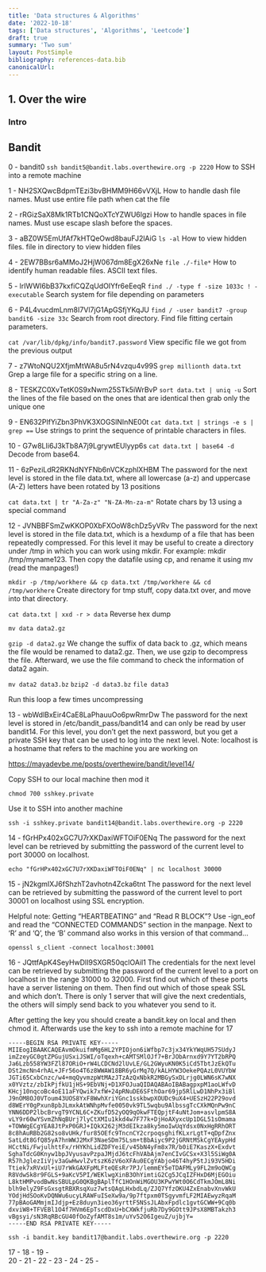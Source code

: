 ```yaml
---
title: 'Data structures & Algorithms'
date: '2022-10-18'
tags: ['Data structures', 'Algorithms', 'Leetcode']
draft: true
summary: 'Two sum'
layout: PostSimple
bibliography: references-data.bib
canonicalUrl:
---
```


## 1. Over the wire

### Intro

## Bandit

0 - bandit0
`ssh bandit5@bandit.labs.overthewire.org -p 2220`
How to SSH into a remote machine

1 - NH2SXQwcBdpmTEzi3bvBHMM9H66vVXjL
How to handle dash file names.
Must use entire file path when cat the file

2 - rRGizSaX8Mk1RTb1CNQoXTcYZWU6lgzi
How to handle spaces in file names.
Must use escape slash before the spaces.

3 - aBZ0W5EmUfAf7kHTQeOwd8bauFJ2lAiG
`ls -al`
How to view hidden files. file in directory to view hidden files

4 - 2EW7BBsr6aMMoJ2HjW067dm8EgX26xNe
`file ./-file*`
How to identify human readable files. ASCII text files.

5 - lrIWWI6bB37kxfiCQZqUdOIYfr6eEeqR
`find ./ -type f -size 1033c ! -executable`
Search system for file depending on parameters

6 - P4L4vucdmLnm8I7Vl7jG1ApGSfjYKqJU
`find / -user bandit7 -group bandit6 -size 33c`
Search from root directory. Find file fitting certain parameters.

`cat /var/lib/dpkg/info/bandit7.password`
View specific file we got from the previous output

7 - z7WtoNQU2XfjmMtWA8u5rN4vzqu4v99S
`grep millionth data.txt`
Grep a large file for a specific string on a line.

8 - TESKZC0XvTetK0S9xNwm25STk5iWrBvP
`sort data.txt | uniq -u`
Sort the lines of the file based on the ones that are identical then grab only the unique one

9 - EN632PlfYiZbn3PhVK3XOGSlNInNE00t
`cat data.txt | strings -e s | grep ==`
Use strings to print the sequence of printable characters in files.

10 - G7w8LIi6J3kTb8A7j9LgrywtEUlyyp6s
`cat data.txt | base64 -d`
Decode from base64.

11 - 6zPeziLdR2RKNdNYFNb6nVCKzphlXHBM
The password for the next level is stored in the file data.txt, where all lowercase (a-z) and uppercase (A-Z) letters have been rotated by 13 positions

`cat data.txt | tr "A-Za-z" "N-ZA-Mn-za-m"`
Rotate chars by 13 using a special command

12 - JVNBBFSmZwKKOP0XbFXOoW8chDz5yVRv
The password for the next level is stored in the file data.txt, which is a hexdump of a file that has been repeatedly compressed. For this level it may be useful to create a directory under /tmp in which you can work using mkdir. For example: mkdir /tmp/myname123. Then copy the datafile using cp, and rename it using mv (read the manpages!)

`mkdir -p /tmp/workhere && cp data.txt /tmp/workhere && cd /tmp/workhere`
Create directory for tmp stuff, copy data.txt over, and move into that directory.

`cat data.txt | xxd -r > data`
Reverse hex dump

`mv data data2.gz`

`gzip -d data2.gz`
We change the suffix of data back to .gz, which means the file would be renamed to data2.gz. Then, we use gzip to decompress the file. Afterward, we use the file command to check the information of data2 again.

`mv data2 data3.bz`
`bzip2 -d data3.bz`
`file data3`

Run this loop a few times uncompressing

13 - wbWdlBxEir4CaE8LaPhauuOo6pwRmrDw
The password for the next level is stored in /etc/bandit_pass/bandit14 and can only be read by user bandit14. For this level, you don’t get the next password, but you get a private SSH key that can be used to log into the next level. Note: localhost is a hostname that refers to the machine you are working on

https://mayadevbe.me/posts/overthewire/bandit/level14/

Copy SSH to our local machine then mod it

`chmod 700 sshkey.private`

Use it to SSH into another machine

`ssh -i sshkey.private bandit14@bandit.labs.overthewire.org -p 2220`

14 - fGrHPx402xGC7U7rXKDaxiWFTOiF0ENq
The password for the next level can be retrieved by submitting the password of the current level to port 30000 on localhost.

`echo "fGrHPx402xGC7U7rXKDaxiWFTOiF0ENq" | nc localhost 30000`

15 - jN2kgmIXJ6fShzhT2avhotn4Zcka6tnt
The password for the next level can be retrieved by submitting the password of the current level to port 30001 on localhost using SSL encryption.

Helpful note: Getting “HEARTBEATING” and “Read R BLOCK”? Use -ign_eof and read the “CONNECTED COMMANDS” section in the manpage. Next to ‘R’ and ‘Q’, the ‘B’ command also works in this version of that command…

`openssl s_client -connect localhost:30001`

16 - JQttfApK4SeyHwDlI9SXGR50qclOAil1
The credentials for the next level can be retrieved by submitting the password of the current level to a port on localhost in the range 31000 to 32000. First find out which of these ports have a server listening on them. Then find out which of those speak SSL and which don’t. There is only 1 server that will give the next credentials, the others will simply send back to you whatever you send to it.

After getting the key you should create a bandit.key on local and then chmod it. Afterwards use the key to ssh into a remote machine for 17

```
-----BEGIN RSA PRIVATE KEY-----
MIIEogIBAAKCAQEAvmOkuifmMg6HL2YPIOjon6iWfbp7c3jx34YkYWqUH57SUdyJ
imZzeyGC0gtZPGujUSxiJSWI/oTqexh+cAMTSMlOJf7+BrJObArnxd9Y7YT2bRPQ
Ja6Lzb558YW3FZl87ORiO+rW4LCDCNd2lUvLE/GL2GWyuKN0K5iCd5TbtJzEkQTu
DSt2mcNn4rhAL+JFr56o4T6z8WWAW18BR6yGrMq7Q/kALHYW3OekePQAzL0VUYbW
JGTi65CxbCnzc/w4+mqQyvmzpWtMAzJTzAzQxNbkR2MBGySxDLrjg0LWN6sK7wNX
x0YVztz/zbIkPjfkU1jHS+9EbVNj+D1XFOJuaQIDAQABAoIBABagpxpM1aoLWfvD
KHcj10nqcoBc4oE11aFYQwik7xfW+24pRNuDE6SFthOar69jp5RlLwD1NhPx3iBl
J9nOM8OJ0VToum43UOS8YxF8WwhXriYGnc1sskbwpXOUDc9uX4+UESzH22P29ovd
d8WErY0gPxun8pbJLmxkAtWNhpMvfe0050vk9TL5wqbu9AlbssgTcCXkMQnPw9nC
YNN6DDP2lbcBrvgT9YCNL6C+ZKufD52yOQ9qOkwFTEQpjtF4uNtJom+asvlpmS8A
vLY9r60wYSvmZhNqBUrj7lyCtXMIu1kkd4w7F77k+DjHoAXyxcUp1DGL51sOmama
+TOWWgECgYEA8JtPxP0GRJ+IQkX262jM3dEIkza8ky5moIwUqYdsx0NxHgRRhORT
8c8hAuRBb2G82so8vUHk/fur85OEfc9TncnCY2crpoqsghifKLxrLgtT+qDpfZnx
SatLdt8GfQ85yA7hnWWJ2MxF3NaeSDm75Lsm+tBbAiyc9P2jGRNtMSkCgYEAypHd
HCctNi/FwjulhttFx/rHYKhLidZDFYeiE/v45bN4yFm8x7R/b0iE7KaszX+Exdvt
SghaTdcG0Knyw1bpJVyusavPzpaJMjdJ6tcFhVAbAjm7enCIvGCSx+X3l5SiWg0A
R57hJglezIiVjv3aGwHwvlZvtszK6zV6oXFAu0ECgYAbjo46T4hyP5tJi93V5HDi
Ttiek7xRVxUl+iU7rWkGAXFpMLFteQEsRr7PJ/lemmEY5eTDAFMLy9FL2m9oQWCg
R8VdwSk8r9FGLS+9aKcV5PI/WEKlwgXinB3OhYimtiG2Cg5JCqIZFHxD6MjEGOiu
L8ktHMPvodBwNsSBULpG0QKBgBAplTfC1HOnWiMGOU3KPwYWt0O6CdTkmJOmL8Ni
blh9elyZ9FsGxsgtRBXRsqXuz7wtsQAgLHxbdLq/ZJQ7YfzOKU4ZxEnabvXnvWkU
YOdjHdSOoKvDQNWu6ucyLRAWFuISeXw9a/9p7ftpxm0TSgyvmfLF2MIAEwyzRqaM
77pBAoGAMmjmIJdjp+Ez8duyn3ieo36yrttF5NSsJLAbxFpdlc1gvtGCWW+9Cq0b
dxviW8+TFVEBl1O4f7HVm6EpTscdDxU+bCXWkfjuRb7Dy9GOtt9JPsX8MBTakzh3
vBgsyi/sN3RqRBcGU40fOoZyfAMT8s1m/uYv52O6IgeuZ/ujbjY=
-----END RSA PRIVATE KEY-----
```

`ssh -i bandit.key bandit17@bandit.labs.overthewire.org -p 2220`

17 -
18 -
19 -  
20 -
21 -
22 -
23 -
24 -
25 -
